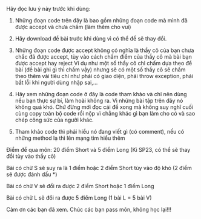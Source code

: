 Hãy đọc lưu ý này trước khi dùng:

1. Những đoạn code trên đây là bao gồm những đoạn code mà mình đã được accept và chưa chấm (làm thêm cho vui)

2. Hãy download đề bài trước khi dùng vì có thể đề sẽ thay đổi.

3. Những đoạn code được accept không có nghĩa là thầy cô của bạn chưa chắc đã được accept, tùy vào cách chấm điểm của thầy cô mà bài bạn được accept hay reject
Ví dụ như một số thầy cô chỉ chấm dựa theo đề bài (đề bài ghi gì thì chấm vậy) nhưng sẽ có một số thầy cô sẽ chấm theo thêm vài tiêu chí như phải có giao diện, phải throw exception, phải bắt lỗi khi người dùng nhập sai,...

4. Hãy xem những đoạn code ở đây là code tham khảo và chỉ nên dùng nếu bạn thực sự bí, làm hoài không ra. Vì những bài tập trên đây nó không quá khó. 
Chứ đừng mới đọc cái đề xong mà không suy nghĩ cuối cùng copy toàn bộ code rồi nộp vì chẳng khác gì bạn làm cho có và sao chép công sức của người khác.

5. Tham khảo code thì phải hiểu nó đang viết gì (có comment), nếu có những method lạ thì lên mạng tìm hiểu thêm



Điểm để qua môn: 20 điểm Short và 5 điểm Long (Kì SP23, có thể sẽ thay đổi tùy vào thầy cô)

Bài có chữ S sẽ suy ra là 1 điểm hoặc 2 điểm Short tùy vào độ khó (2 điểm sẽ được đánh dấu *) 

Bài có chữ V sẽ đổi ra được 2 điểm Short hoặc 1 điểm Long 

Bài có chữ L sẽ đổi ra được 5 điểm Long (1 bài L = 5 bài V)


Cảm ơn các bạn đã xem. Chúc các bạn pass môn, không học lại!!!
